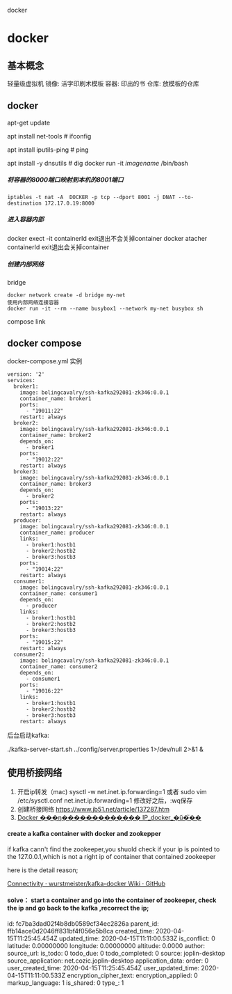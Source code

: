 docker

# docker
## 基本概念
轻量级虚拟机
镜像: 活字印刷术模板
容器: 印出的书
仓库: 放模板的仓库

## docker

apt-get update

apt install net-tools       # ifconfig 

apt install iputils-ping     # ping

apt install -y dnsutils   # dig
docker run -it *imagename* /bin/bash 

##### 将容器的8000端口映射到本机的8001端口
```
iptables -t nat -A  DOCKER -p tcp --dport 8001 -j DNAT --to-destination 172.17.0.19:8000
```

##### 进入容器内部

docker exect -it containerId  exit退出不会关掉container
docker atacher containerId exit退出会关掉container

##### 创建内部网络 
bridge
```
docker network create -d bridge my-net
使用内部网络连接容器
docker run -it --rm --name busybox1 --network my-net busybox sh
```
compose
link

## docker compose
docker-compose.yml 实例


```
version: '2'
services:
  broker1: 
    image: bolingcavalry/ssh-kafka292081-zk346:0.0.1
    container_name: broker1
    ports:
      - "19011:22"
    restart: always
  broker2: 
    image: bolingcavalry/ssh-kafka292081-zk346:0.0.1
    container_name: broker2
    depends_on:
      - broker1
    ports:
      - "19012:22"  
    restart: always
  broker3: 
    image: bolingcavalry/ssh-kafka292081-zk346:0.0.1
    container_name: broker3
    depends_on:
      - broker2
    ports:
      - "19013:22"
    restart: always
  producer: 
    image: bolingcavalry/ssh-kafka292081-zk346:0.0.1
    container_name: producer
    links: 
      - broker1:hostb1
      - broker2:hostb2
      - broker3:hostb3
    ports:
      - "19014:22"
    restart: always
  consumer1: 
    image: bolingcavalry/ssh-kafka292081-zk346:0.0.1
    container_name: consumer1
    depends_on:
      - producer
    links: 
      - broker1:hostb1
      - broker2:hostb2
      - broker3:hostb3
    ports:
      - "19015:22"
    restart: always
  consumer2: 
    image: bolingcavalry/ssh-kafka292081-zk346:0.0.1
    container_name: consumer2
    depends_on:
      - consumer1
    ports:
      - "19016:22"
    links: 
      - broker1:hostb1
      - broker2:hostb2
      - broker3:hostb3
    restart: always  
```
后台启动kafka:


./kafka-server-start.sh ../config/server.properties 1>/dev/null 2>&1 &
## 使用桥接网络

#### 
1. 开启ip转发（mac)
sysctl -w net.inet.ip.forwarding=1 
或者
sudo vim /etc/sysctl.conf
net.inet.ip.forwarding=1
修改好之后，:wq保存
2. 创建桥接网络   <https://www.jb51.net/article/137287.htm>
3. [Docker ���η������������� IP_docker_�ű�֮��](https://www.jb51.net/article/113667.htm)


#### create a kafka container with docker and zookepper
if kafka cann't find the zookeeper,you shuold check if your ip is pointed to the 127.0.0.1,which is not a right ip of container that contained zookeeper

here is the detail reason;

[Connectivity · wurstmeister/kafka-docker Wiki · GitHub](https://github.com/wurstmeister/kafka-docker/wiki/Connectivity)

#### solve： start a container and go into the container of zookeeper, check the ip and go back to the kafka ,recorrect the ip;


id: fc7ba3dad02f4b8db0589cf34ec2826a
parent_id: ffb14ace0d2046ff831bf4f056e5b8ca
created_time: 2020-04-15T11:25:45.454Z
updated_time: 2020-04-15T11:11:00.533Z
is_conflict: 0
latitude: 0.00000000
longitude: 0.00000000
altitude: 0.0000
author: 
source_url: 
is_todo: 0
todo_due: 0
todo_completed: 0
source: joplin-desktop
source_application: net.cozic.joplin-desktop
application_data: 
order: 0
user_created_time: 2020-04-15T11:25:45.454Z
user_updated_time: 2020-04-15T11:11:00.533Z
encryption_cipher_text: 
encryption_applied: 0
markup_language: 1
is_shared: 0
type_: 1